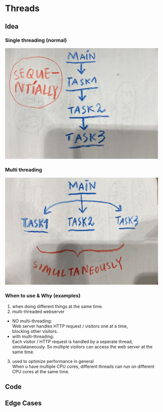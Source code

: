 # Threads
## Idea
### Single threading (normal)
![single threading](single_threading.jpeg)
### Multi threading 
![multi threading](multi_threading.jpeg)
### When to use & Why (examples)
1. when doing different things at the same time.
2. multi-threaded webserver
- NO multi-threading:  
 Web server handles HTTP request / visitors one at a time,  
 blocking other visitors.
- with multi-threading:  
 Each visitor / HTTP request is handled by a seperate thread, simulataneously. 
 So multiple visitors can access the web server at the same time.  
3. used to optimize performance in general  
 When u have multiple CPU cores, different threads can run on different CPU cores at the same time.  

## Code
## Edge Cases
